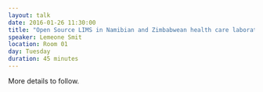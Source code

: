 ```yaml
---
layout: talk
date: 2016-01-26 11:30:00
title: "Open Source LIMS in Namibian and Zimbabwean health care laboratories."
speaker: Lemeone Smit
location: Room 01
day: Tuesday
duration: 45 minutes
---
```


More details to follow.